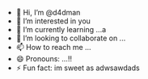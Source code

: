 - 👋 Hi, I’m @d4dman
- 👀 I’m interested in you
- 🌱 I’m currently learning ...a
- 💞️ I’m looking to collaborate on ...
- 📫 How to reach me ...
- 😄 Pronouns: ...!!
- ⚡ Fun fact: im sweet as
adwsawdads
<!--- a
d4dman/d4dman is a ✨ special ✨ repository because its `README.md` (this file) appears on your GitHub profile.
You can click the Preview link to take a look at your changes.
--->
